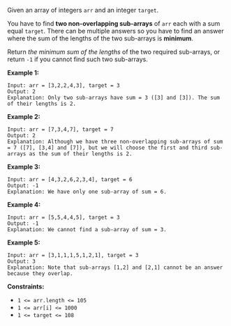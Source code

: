 Given an array of integers `arr` and an integer `target`.

You have to find **two non-overlapping sub-arrays** of `arr` each with a sum
equal `target`. There can be multiple answers so you have to find an answer
where the sum of the lengths of the two sub-arrays is **minimum**.

Return _the minimum sum of the lengths_ of the two required sub-arrays, or
return `-1` if you cannot find such two sub-arrays.



**Example 1:**

    
    
    Input: arr = [3,2,2,4,3], target = 3
    Output: 2
    Explanation: Only two sub-arrays have sum = 3 ([3] and [3]). The sum of their lengths is 2.
    

**Example 2:**

    
    
    Input: arr = [7,3,4,7], target = 7
    Output: 2
    Explanation: Although we have three non-overlapping sub-arrays of sum = 7 ([7], [3,4] and [7]), but we will choose the first and third sub-arrays as the sum of their lengths is 2.
    

**Example 3:**

    
    
    Input: arr = [4,3,2,6,2,3,4], target = 6
    Output: -1
    Explanation: We have only one sub-array of sum = 6.
    

**Example 4:**

    
    
    Input: arr = [5,5,4,4,5], target = 3
    Output: -1
    Explanation: We cannot find a sub-array of sum = 3.
    

**Example 5:**

    
    
    Input: arr = [3,1,1,1,5,1,2,1], target = 3
    Output: 3
    Explanation: Note that sub-arrays [1,2] and [2,1] cannot be an answer because they overlap.
    



**Constraints:**

  * `1 <= arr.length <= 105`
  * `1 <= arr[i] <= 1000`
  * `1 <= target <= 108`

